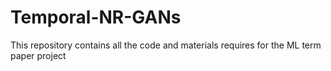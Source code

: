 # Temporal-NR-GANs
This repository contains all the code and materials requires for the ML term paper project
